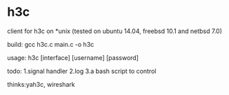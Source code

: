h3c
===

client for h3c on *unix
(tested on ubuntu 14.04, freebsd 10.1 and netbsd 7.0)

build: gcc h3c.c main.c -o h3c

usage: h3c [interface] [username] [password]

todo: 1.signal handler 2.log 3.a bash script to control

thinks:yah3c, wireshark
